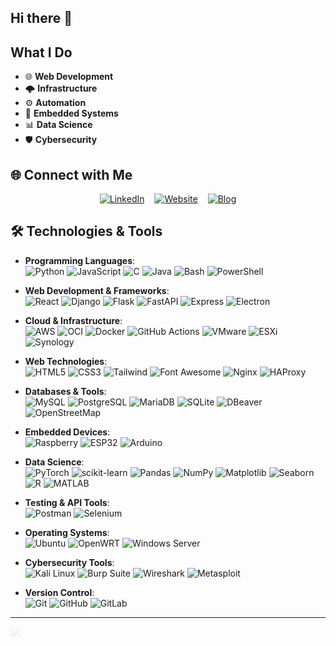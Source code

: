 ## Hi there 👋

## **What I Do**
- 🌐 **Web Development**
- 🌩️ **Infrastructure**
- ⚙️ **Automation**
- 🔧 **Embedded Systems**
- 📊 **Data Science**
- 🛡️ **Cybersecurity**


## 🌐 Connect with Me

<span style="display: flex; gap: 1rem; justify-content: center;">
<a href="https://linkedin.com/in/jaehoon0905"><img alt="LinkedIn" src="https://img.shields.io/badge/-LinkedIn-0077B5?style=for-the-badge&logo=linkedin&logoColor=white"></a>
<a href="https://jxehxxn.github.io/"><img alt="Website" src="https://img.shields.io/badge/-Website-000000?style=for-the-badge&logo=googlechrome&logoColor=white"></a>
<a href="https://jxehxxn.github.io/blog/"><img alt="Blog" src="https://img.shields.io/badge/-Blog-000000?style=for-the-badge&logo=dev.to&logoColor=white"></a>
</span>

## 🛠️ Technologies & Tools

- **Programming Languages**:  
  <img alt="Python" src="https://img.shields.io/badge/-Python-3776AB?style=for-the-badge&logo=python&logoColor=white" />
  <img alt="JavaScript" src="https://img.shields.io/badge/-JavaScript-F7DF1E?style=for-the-badge&logo=javascript&logoColor=black" />
  <img alt="C" src="https://img.shields.io/badge/-C-A8B9CC?style=for-the-badge&logo=c&logoColor=white" />
  <img alt="Java" src="https://img.shields.io/badge/java-007396?style=for-the-badge&logo=java&logoColor=white" />
  <img alt="Bash" src="https://img.shields.io/badge/-Bash-4EAA25?style=for-the-badge&logo=gnu-bash&logoColor=white" />
  <img alt="PowerShell" src="https://img.shields.io/badge/-PowerShell-5391FE?style=for-the-badge&logo=powershell&logoColor=whi" />

- **Web Development & Frameworks**:  
  <img alt="React" src="https://img.shields.io/badge/-React-61DAFB?style=for-the-badge&logo=react&logoColor=black" />
  <img alt="Django" src="https://img.shields.io/badge/-Django-092E20?style=for-the-badge&logo=django&logoColor=white" />
  <img alt="Flask" src="https://img.shields.io/badge/-Flask-000000?style=for-the-badge&logo=flask&logoColor=white" />
  <img alt="FastAPI" src="https://img.shields.io/badge/-FastAPI-009688?style=for-the-badge&logo=fastapi&logoColor=white" />
  <img alt="Express" src="https://img.shields.io/badge/-Express-000000?style=for-the-badge&logo=express&logoColor=white" />
  <img alt="Electron" src="https://img.shields.io/badge/-Electron-47848F?style=for-the-badge&logo=electron&logoColor=white" />

- **Cloud & Infrastructure**:  
  <img alt="AWS" src="https://img.shields.io/badge/-AWS-232F3E?style=for-the-badge&logo=amazonwebservices&logoColor=white" />
  <img alt="OCI" src="https://img.shields.io/badge/-OCI-FF6A00?style=for-the-badge&logo=oracle&logoColor=white" />
  <img alt="Docker" src="https://img.shields.io/badge/-Docker-2496ED?style=for-the-badge&logo=docker&logoColor=white" />
  <img alt="GitHub Actions" src="https://img.shields.io/badge/-GitHub%20Actions-2088FF?style=for-the-badge&logo=githubactions&logoColor=white" />
  <img alt="VMware" src="https://img.shields.io/badge/-VMware-607078?style=for-the-badge&logo=vmware&logoColor=white" />
  <img alt="ESXi" src="https://img.shields.io/badge/-ESXi-607078?style=for-the-badge&logo=vmware&logoColor=white" />
  <img alt="Synology" src="https://img.shields.io/badge/-Synology-1D2D44?style=for-the-badge&logo=synology&logoColor=white" />

- **Web Technologies**:  
  <img alt="HTML5" src="https://img.shields.io/badge/-HTML5-E34F26?style=for-the-badge&logo=html5&logoColor=white" />
  <img alt="CSS3" src="https://img.shields.io/badge/-CSS3-1572B6?style=for-the-badge&logo=css3&logoColor=white" />
  <img alt="Tailwind" src="https://img.shields.io/badge/-Tailwind-06B6D4?style=for-the-badge&logo=tailwindcss&logoColor=white" />
  <img alt="Font Awesome" src="https://img.shields.io/badge/-Font%20Awesome-3399FF?style=for-the-badge&logo=font-awesome&logoColor=white" />
  <img alt="Nginx" src="https://img.shields.io/badge/-Nginx-009639?style=for-the-badge&logo=nginx&logoColor=white" />
  <img alt="HAProxy" src="https://img.shields.io/badge/-HAProxy-2261B3?style=for-the-badge&logo=haproxy&logoColor=white" />

- **Databases & Tools**:  
  <img alt="MySQL" src="https://img.shields.io/badge/-MySQL-4479A1?style=for-the-badge&logo=mysql&logoColor=white" />
  <img alt="PostgreSQL" src="https://img.shields.io/badge/-PostgreSQL-4169E1?style=for-the-badge&logo=postgresql&logoColor=white" />
  <img alt="MariaDB" src="https://img.shields.io/badge/-MariaDB-003B57?style=for-the-badge&logo=mariadb&logoColor=white" />
  <img alt="SQLite" src="https://img.shields.io/badge/-SQLite-003B57?style=for-the-badge&logo=sqlite&logoColor=white" />
  <img alt="DBeaver" src="https://img.shields.io/badge/-DBeaver-000000?style=for-the-badge&logo=dbeaver&logoColor=white" />
  <img alt="OpenStreetMap" src="https://img.shields.io/badge/-OpenStreetMap-7EBC6F?style=for-the-badge&logo=openstreetmap&logoColor=white" />

- **Embedded Devices**:  
  <img alt="Raspberry" Pi src="https://img.shields.io/badge/-Raspberry%20Pi-A22846?style=for-the-badge&logo=raspberrypi&logoColor=white" />
  <img alt="ESP32" src="https://img.shields.io/badge/-ESP32-E7352C?style=for-the-badge&logo=espressif&&logoColor=white" />
  <img alt="Arduino" src="https://img.shields.io/badge/-Arduino-00979D?style=for-the-badge&logo=arduino&logoColor=white" />

- **Data Science**:  
  <img alt="PyTorch" src="https://img.shields.io/badge/-PyTorch-EE4C2C?style=for-the-badge&logo=pytorch&logoColor=white" />
  <img alt="scikit-learn" src="https://img.shields.io/badge/-Scikit%20Learn-F7931E?style=for-the-badge&logo=scikit-learn&logoColor=white" />
  <img alt="Pandas" src="https://img.shields.io/badge/-Pandas-150458?style=for-the-badge&logo=pandas&logoColor=white" />
  <img alt="NumPy" src="https://img.shields.io/badge/-NumPy-013243?style=for-the-badge&logo=numpy&logoColor=white" />
  <img alt="Matplotlib" src="https://img.shields.io/badge/-Matplotlib-11557C?style=for-the-badge&logo=python&logoColor=white" />
  <img alt="Seaborn" src="https://img.shields.io/badge/-Seaborn-3776AB?style=for-the-badge&logo=python&logoColor=white" />
  <img alt="R" src="https://img.shields.io/badge/-R-276DC3?style=for-the-badge&logo=r&logoColor=white" />
  <img alt="MATLAB" src="https://img.shields.io/badge/-MATLAB-0076A8?style=for-the-badge&logoColor=white" />

- **Testing & API Tools**:  
  <img alt="Postman" src="https://img.shields.io/badge/-Postman-FF6C37?style=for-the-badge&logo=postman&logoColor=white" />
  <img alt="Selenium" src="https://img.shields.io/badge/-Selenium-43B02A?style=for-the-badge&logo=selenium&logoColor=white" />

- **Operating Systems**:  
  <img alt="Ubuntu" src="https://img.shields.io/badge/-Ubuntu-E95420?style=for-the-badge&logo=ubuntu&logoColor=white" />
  <img alt="OpenWRT" src="https://img.shields.io/badge/-OpenWRT-1D7F35?style=for-the-badge&logo=openwrt&logoColor=white" />
  <img alt="Windows Server" src="https://img.shields.io/badge/-Windows%20Server-00A4EF?style=for-the-badge&logo=windows-server&logoColor=white" />

- **Cybersecurity Tools**:  
  <img alt="Kali Linux" src="https://img.shields.io/badge/-Kali%20Linux-557C94?style=for-the-badge&logo=kalilinux&logoColor=white" />
  <img alt="Burp Suite" src="https://img.shields.io/badge/-Burp%20Suite-FF6F00?style=for-the-badge&logo=burpsuite&logoColor=white" />
  <img alt="Wireshark" src="https://img.shields.io/badge/-Wireshark-1679A7?style=for-the-badge&logo=wireshark&logoColor=white" />
  <img alt="Metasploit" src="https://img.shields.io/badge/-Metasploit-000000?style=for-the-badge&logo=metasploit" />

- **Version Control**:  
  <img alt="Git" src="https://img.shields.io/badge/-Git-F05032?style=for-the-badge&logo=git&logoColor=white" />
  <img alt="GitHub" src="https://img.shields.io/badge/-GitHub-181717?style=for-the-badge&logo=github&logoColor=white" />
  <img alt="GitLab" src="https://img.shields.io/badge/-GitLab-FC6D26?style=for-the-badge&logo=gitlab&logoColor=white" />

---

<img src="https://hits.seeyoufarm.com/api/count/incr/badge.svg?url=https%3A%2F%2Fgithub.com%2Fjaehoon0905%2F&count_bg=%23000000&title_bg=%23000000&icon=&icon_color=%23000000&title=&edge_flat=true" style="display:block; width=1px; height=1px; opacity: 0.1;" />
